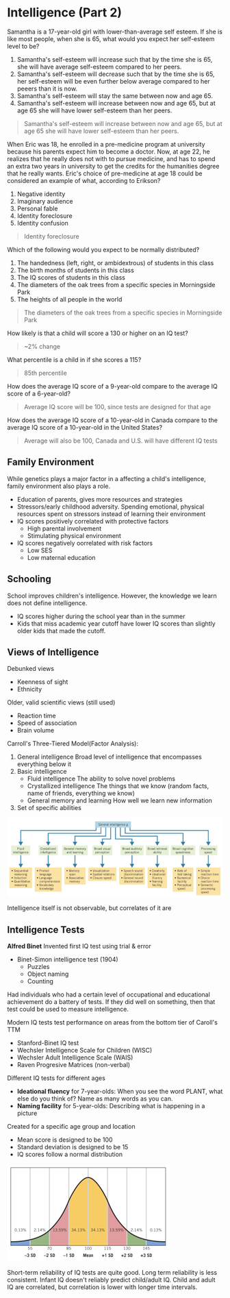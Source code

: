 # Intelligence (Part 2)
Samantha is a 17-year-old girl with lower-than-average self esteem. If she is
like most people, when she is 65, what would you expect her self-esteem level
to be?
1. Samantha's self-esteem will increase such that by the time she is 65, she
   will have average self-esteem compared to her peers.
2. Samantha's self-esteem will decrease such that by the time she is 65, her
   self-esteem will be even further below average compared to her peeers than
   it is now.
3. Samantha's self-esteem will stay the same between now and age 65.
4. Samantha's self-esteem will increase between now and age 65, but at age 65
   she will have lower self-esteem than her peers.
> Samantha's self-esteem will increase between now and age 65, but at age 65
> she will have lower self-esteem than her peers.

When Eric was 18, he enrolled in a pre-medicine program at university because
his parents expect him to become a doctor. Now, at age 22, he realizes that
he really does not with to pursue medicine, and has to spend an extra two years
in university to get the credits for the humanities degree that he really wants.
Eric's choice of pre-medicine at age 18 could be considered an example of what,
according to Erikson?
1. Negative identity
2. Imaginary audience
3. Personal fable
4. Identity foreclosure
5. Identity confusion
> Identity foreclosure

Which of the following would you expect to be normally distributed?
1. The handedness (left, right, or ambidextrous) of students in this class
2. The birth months of students in this class
3. The IQ scores of students in this class
4. The diameters of the oak trees from a specific species in Morningside Park
5. The heights of all people in the world
> The diameters of the oak trees from a specific species in Morningside Park

How likely is that a child will score a 130 or higher on an IQ test?
> ~2% change

What percentile is a child in if she scores a 115?
> 85th percentile

How does the average IQ score of a 9-year-old compare to the average IQ score of
a 6-year-old?
> Average IQ score will be 100, since tests are designed for that age

How does the average IQ score of a 10-year-old in Canada compare to the average
IQ score of a 10-year-old in the United States?
> Average will also be 100, Canada and U.S. will have different IQ tests

## Family Environment
While genetics plays a major factor in a affecting a child's intelligence, family
environment also plays a role.
* Education of parents, gives more resources and strategies
* Stressors/early childhood adversity. Spending emotional, physical resources
  spent on stressors instead of learning their environment
* IQ scores positively correlated with protective factors
	* High parental involvement
	* Stimulating physical environment
* IQ scores negatively oorrelated with risk factors
	* Low SES
	* Low maternal education

## Schooling
School improves children's intelligence. However, the knowledge we learn does not
define intelligence.
* IQ scores higher during the school year than in the summer
* Kids that miss academic year cutoff have lower IQ scores than slightly older
  kids that made the cutoff.

## Views of Intelligence
Debunked views
* Keenness of sight
* Ethnicity

Older, valid scientific views (still used)
* Reaction time
* Speed of association
* Brain volume

Carroll's Three-Tiered Model(Factor Analysis):
1. General intelligence
   Broad level of intelligence that encompasses everything below it
2. Basic intelligence
	* Fluid intelligence
	  The ability to solve novel problems
	* Crystallized intelligence
	  The things that we know (random facts, name of friends, everything we know)
	* General memory and learning
	  How well we learn new information
3. Set of specific abilities

![TTM](./pictures/three-tiered-model.png)

Intelligence itself is not observable, but correlates of it are

## Intelligence Tests

**Alfred Binet**
Invented first IQ test using trial & error
* Binet-Simon intelligence test (1904)
	* Puzzles
	* Object naming
	* Counting

Had individuals who had a certain level of occupational and educational
achievement do a battery of tests. If they did well on something, then that test
could be used to measure intelligence.

Modern IQ tests test performance on areas from the bottom tier of Caroll's TTM
* Stanford-Binet IQ test
* Wechsler Intelligence Scale for Children (WISC)
* Wechsler Adult Intelligence Scale (WAIS)
* Raven Progresive Matrices (non-verbal)

Different IQ tests for different ages
* **Ideational fluency** for 7-year-olds:
  When you see the word PLANT, what else do you think of? Name as many words
  as you can.
* **Naming facility** for 5-year-olds:
  Describing what is happening in a picture

Created for a specific age group and location
* Mean score is designed to be 100
* Standard deviation is designed to be 15
* IQ scores follow a normal distribution

![IQ-graph](./pictures/iq-graph.png)

Short-term reliability of IQ tests are quite good. Long term reliability is less
consistent. Infant IQ doesn't reliably predict child/adult IQ. Child and adult
IQ are correlated, but correlation is lower with longer time intervals.
